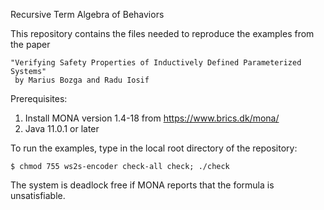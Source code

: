 Recursive Term Algebra of Behaviors

This repository contains the files needed to reproduce the examples from the paper

    "Verifying Safety Properties of Inductively Defined Parameterized Systems" 
     by Marius Bozga and Radu Iosif

Prerequisites: 

1. Install MONA version 1.4-18 from https://www.brics.dk/mona/
2. Java 11.0.1 or later

To run the examples, type in the local root directory of the repository: 

    $ chmod 755 ws2s-encoder check-all check; ./check
    
The system is deadlock free if MONA reports that the formula is unsatisfiable.
